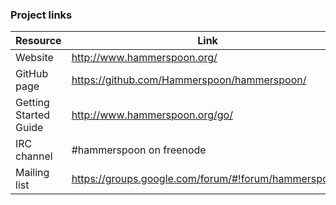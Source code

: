 ### Project links

Resource                 | Link
-------------------------|---------------------------------------------------
Website                  | http://www.hammerspoon.org/
GitHub page              | https://github.com/Hammerspoon/hammerspoon/
Getting Started Guide    | http://www.hammerspoon.org/go/
IRC channel              | #hammerspoon on freenode
Mailing list             | https://groups.google.com/forum/#!forum/hammerspoon/
